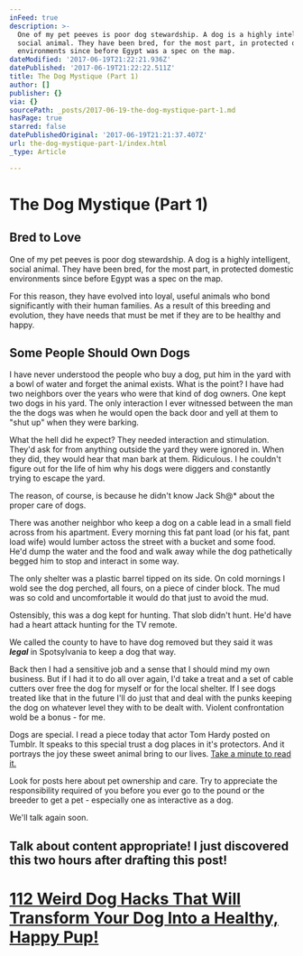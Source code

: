 ```yaml
---
inFeed: true
description: >-
  One of my pet peeves is poor dog stewardship. A dog is a highly intelligent,
  social animal. They have been bred, for the most part, in protected domestic
  environments since before Egypt was a spec on the map.
dateModified: '2017-06-19T21:22:21.936Z'
datePublished: '2017-06-19T21:22:22.511Z'
title: The Dog Mystique (Part 1)
author: []
publisher: {}
via: {}
sourcePath: _posts/2017-06-19-the-dog-mystique-part-1.md
hasPage: true
starred: false
datePublishedOriginal: '2017-06-19T21:21:37.407Z'
url: the-dog-mystique-part-1/index.html
_type: Article

---
```

# The Dog Mystique (Part 1)

## Bred to Love

One of my pet peeves is poor dog stewardship. A dog is a highly intelligent, social animal. They have been bred, for the most part, in protected domestic environments since before Egypt was a spec on the map.

For this reason, they have evolved into loyal, useful animals who bond significantly with their human families. As a result of this breeding and evolution, they have needs that must be met if they are to be healthy and happy.

## Some People Should Own Dogs

I have never understood the people who buy a dog, put him in the yard with a bowl of water and forget the animal exists. What is the point? I have had two neighbors over the years who were that kind of dog owners. One kept two dogs in his yard. The only interaction I ever witnessed between the man the the dogs was when he would open the back door and yell at them to "shut up" when they were barking.

What the hell did he expect? They needed interaction and stimulation. They'd ask for from anything outside the yard they were ignored in. When they did, they would hear that man bark at them. Ridiculous. I he couldn't figure out for the life of him why his dogs were diggers and constantly trying to escape the yard.

The reason, of course, is because he didn't know Jack Sh@\* about the proper care of dogs.

There was another neighbor who keep a dog on a cable lead in a small field across from his apartment. Every morning this fat pant load (or his fat, pant load wife) would lumber actoss the street with a bucket and some food. He'd dump the water and the food and walk away while the dog pathetically begged him to stop and interact in some way.

The only shelter was a plastic barrel tipped on its side. On cold mornings I wold see the dog perched, all fours, on a piece of cinder block. The mud was so cold and uncomfortable it would do that just to avoid the mud.

Ostensibly, this was a dog kept for hunting. That slob didn't hunt. He'd have had a heart attack hunting for the TV remote.

We called the county to have to have dog removed but they said it was _**legal**_ in Spotsylvania to keep a dog that way.

Back then I had a sensitive job and a sense that I should mind my own business. But if I had it to do all over again, I'd take a treat and a set of cable cutters over free the dog for myself or for the local shelter. If I see dogs treated like that in the future I'll do just that and deal with the punks keeping the dog on whatever level they with to be dealt with. Violent confrontation wold be a bonus - for me.

Dogs are special. I read a piece today that actor Tom Hardy posted on Tumblr. It speaks to this special trust a dog places in it's protectors. And it portrays the joy these sweet animal bring to our lives. [Take a minute to read it.][0]

Look for posts here about pet ownership and care. Try to appreciate the responsibility required of you before you ever go to the pound or the breeder to get a pet - especially one as interactive as a dog.

We'll talk again soon.

## Talk about content appropriate! I just discovered this two hours after drafting this post!

# [112 Weird Dog Hacks That Will Transform Your Dog Into a Healthy, Happy Pup!][1]

[0]: http://tomhardydotorg.tumblr.com/post/161532868851/i-first-saw-woodstock-running-across-a-turnpike-we
[1]: http://YOURCBID.dailypup.hop.clickbank.net/